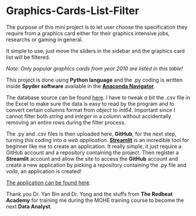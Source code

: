# Graphics-Cards-List-Filter

The purpose of this mini project is to let user choose the specification they
require from a graphics card either for their graphics intensive jobs, researchs
or gaming in general.

It simple to use, just move the sliders in the sidebar and the graphics card list
will be filtered.

*Note: Only popular graphics cards from year 2010 are listed in this table!*

This project is done using **Python language** and the .py coding is written inside
**Spyder software** available in the [**Anaconda Navigator**](https://www.anaconda.com/).

The database source can be found [here](https://www.techpowerup.com/gpu-specs/). I have to tweak *a bit*
the .csv file in the Excel to make sure the data is easy to read by the program and to convert certain columns format
from *object* to *int64*. Important since I cannot filter both *string* and *integer* in a column without accidentally 
removing an entire rows during the filter process.

The .py and .csv files is then uploaded here, **GitHub**, for the next step, turning this coding into *a web application*. 
[**Streamlit**](https://streamlit.io/) is an incredible tool for beginner like me to create an application. It
really simple, it just require a GitHub account and a repository containing the project. Then register a **Streamlit** account
and allow the site to access the **GitHub** account and create a new application by picking a repository containing the .py file and
*voila*, an application is created!

[The application can be found here](https://share.streamlit.io/senpai2198/graphics-cards-finder/main/Nvidia_Graphics_Cards_Finder.py).

Thank you Dr. Yan Bin and Dr. Yong and the stuffs from **The Redbeat Academy** for training me during the MOHE training course to become
the next **Data Analyst**.
